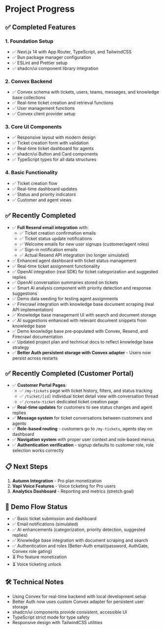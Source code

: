 # Project Progress

## ✅ Completed Features

### 1. Foundation Setup
- ✅ Next.js 14 with App Router, TypeScript, and TailwindCSS
- ✅ Bun package manager configuration
- ✅ ESLint and Prettier setup
- ✅ shadcn/ui component library integration

### 2. Convex Backend
- ✅ Convex schema with tickets, users, teams, messages, and knowledge base collections
- ✅ Real-time ticket creation and retrieval functions
- ✅ User management functions
- ✅ Convex client provider setup

### 3. Core UI Components
- ✅ Responsive layout with modern design
- ✅ Ticket creation form with validation
- ✅ Real-time ticket dashboard for agents
- ✅ shadcn/ui Button and Card components
- ✅ TypeScript types for all data structures

### 4. Basic Functionality
- ✅ Ticket creation flow
- ✅ Real-time dashboard updates
- ✅ Status and priority indicators
- ✅ Customer and agent views

## ✅ Recently Completed
- ✅ **Full Resend email integration** with:
  - ✅ Ticket creation confirmation emails
  - ✅ Ticket status update notifications
  - ✅ Welcome emails for new user signups (customer/agent roles)
  - ✅ Sign-in notification emails
  - ✅ Actual Resend API integration (no longer simulated)
- ✅ Enhanced agent dashboard with ticket status management
- ✅ Real-time ticket assignment functionality
- ✅ OpenAI integration (real SDK) for ticket categorization and suggested replies
- ✅ OpenAI conversation summaries stored on tickets
- ✅ Smart AI analysis component with priority detection and response suggestions
- ✅ Demo data seeding for testing agent assignments
- ✅ Firecrawl integration with knowledge base document scraping (real API implementation)
- ✅ Knowledge base management UI with search and document storage
- ✅ AI suggestions enhanced with relevant document snippets from knowledge base
- ✅ Demo knowledge base pre-populated with Convex, Resend, and Firecrawl documentation
- ✅ Updated project plan and technical docs to reflect knowledge base strategy
- ✅ **Better Auth persistent storage with Convex adapter** - Users now persist across restarts

## ✅ Recently Completed (Customer Portal)
- ✅ **Customer Portal Pages**:
  - ✅ `/my-tickets` page with ticket history, filters, and status tracking
  - ✅ `/ticket/[id]` individual ticket detail view with conversation thread
  - ✅ `/create-ticket` dedicated ticket creation page
- ✅ **Real-time updates** for customers to see status changes and agent replies
- ✅ **Message system** for ticket conversations between customers and agents
- ✅ **Role-based routing** - customers go to `/my-tickets`, agents stay on dashboard
- ✅ **Navigation system** with proper user context and role-based menus
- ✅ **Authentication verification** - signup defaults to customer role, role selection works correctly

## 📋 Next Steps
1. **Autumn Integration** - Pro plan monetization
2. **Vapi Voice Features** - Voice ticketing for Pro users
3. **Analytics Dashboard** - Reporting and metrics (stretch goal)

## 🎯 Demo Flow Status
- ✅ Basic ticket submission and dashboard
- ✅ Email notifications (simulated)
- ✅ AI enhancements (categorization, priority detection, suggested replies)
- ✅ Knowledge base integration with document scraping and search
- ✅ Authentication and roles (Better-Auth email/password, AuthGate, Convex role gating)
- ⏳ Pro feature monetization
- ⏳ Voice ticketing unlock

## 🛠️ Technical Notes
- Using Convex for real-time backend with local development setup
- Better Auth now uses custom Convex adapter for persistent user storage
- shadcn/ui components provide consistent, accessible UI
- TypeScript strict mode for type safety
- Responsive design with TailwindCSS utilities
